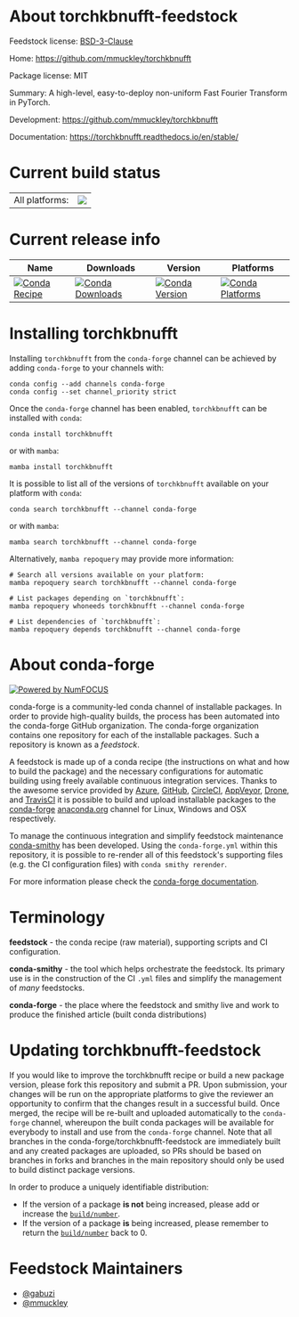 About torchkbnufft-feedstock
============================

Feedstock license: [BSD-3-Clause](https://github.com/conda-forge/torchkbnufft-feedstock/blob/main/LICENSE.txt)

Home: https://github.com/mmuckley/torchkbnufft

Package license: MIT

Summary: A high-level, easy-to-deploy non-uniform Fast Fourier Transform in PyTorch.

Development: https://github.com/mmuckley/torchkbnufft

Documentation: https://torchkbnufft.readthedocs.io/en/stable/

Current build status
====================


<table><tr><td>All platforms:</td>
    <td>
      <a href="https://dev.azure.com/conda-forge/feedstock-builds/_build/latest?definitionId=23977&branchName=main">
        <img src="https://dev.azure.com/conda-forge/feedstock-builds/_apis/build/status/torchkbnufft-feedstock?branchName=main">
      </a>
    </td>
  </tr>
</table>

Current release info
====================

| Name | Downloads | Version | Platforms |
| --- | --- | --- | --- |
| [![Conda Recipe](https://img.shields.io/badge/recipe-torchkbnufft-green.svg)](https://anaconda.org/conda-forge/torchkbnufft) | [![Conda Downloads](https://img.shields.io/conda/dn/conda-forge/torchkbnufft.svg)](https://anaconda.org/conda-forge/torchkbnufft) | [![Conda Version](https://img.shields.io/conda/vn/conda-forge/torchkbnufft.svg)](https://anaconda.org/conda-forge/torchkbnufft) | [![Conda Platforms](https://img.shields.io/conda/pn/conda-forge/torchkbnufft.svg)](https://anaconda.org/conda-forge/torchkbnufft) |

Installing torchkbnufft
=======================

Installing `torchkbnufft` from the `conda-forge` channel can be achieved by adding `conda-forge` to your channels with:

```
conda config --add channels conda-forge
conda config --set channel_priority strict
```

Once the `conda-forge` channel has been enabled, `torchkbnufft` can be installed with `conda`:

```
conda install torchkbnufft
```

or with `mamba`:

```
mamba install torchkbnufft
```

It is possible to list all of the versions of `torchkbnufft` available on your platform with `conda`:

```
conda search torchkbnufft --channel conda-forge
```

or with `mamba`:

```
mamba search torchkbnufft --channel conda-forge
```

Alternatively, `mamba repoquery` may provide more information:

```
# Search all versions available on your platform:
mamba repoquery search torchkbnufft --channel conda-forge

# List packages depending on `torchkbnufft`:
mamba repoquery whoneeds torchkbnufft --channel conda-forge

# List dependencies of `torchkbnufft`:
mamba repoquery depends torchkbnufft --channel conda-forge
```


About conda-forge
=================

[![Powered by
NumFOCUS](https://img.shields.io/badge/powered%20by-NumFOCUS-orange.svg?style=flat&colorA=E1523D&colorB=007D8A)](https://numfocus.org)

conda-forge is a community-led conda channel of installable packages.
In order to provide high-quality builds, the process has been automated into the
conda-forge GitHub organization. The conda-forge organization contains one repository
for each of the installable packages. Such a repository is known as a *feedstock*.

A feedstock is made up of a conda recipe (the instructions on what and how to build
the package) and the necessary configurations for automatic building using freely
available continuous integration services. Thanks to the awesome service provided by
[Azure](https://azure.microsoft.com/en-us/services/devops/), [GitHub](https://github.com/),
[CircleCI](https://circleci.com/), [AppVeyor](https://www.appveyor.com/),
[Drone](https://cloud.drone.io/welcome), and [TravisCI](https://travis-ci.com/)
it is possible to build and upload installable packages to the
[conda-forge](https://anaconda.org/conda-forge) [anaconda.org](https://anaconda.org/)
channel for Linux, Windows and OSX respectively.

To manage the continuous integration and simplify feedstock maintenance
[conda-smithy](https://github.com/conda-forge/conda-smithy) has been developed.
Using the ``conda-forge.yml`` within this repository, it is possible to re-render all of
this feedstock's supporting files (e.g. the CI configuration files) with ``conda smithy rerender``.

For more information please check the [conda-forge documentation](https://conda-forge.org/docs/).

Terminology
===========

**feedstock** - the conda recipe (raw material), supporting scripts and CI configuration.

**conda-smithy** - the tool which helps orchestrate the feedstock.
                   Its primary use is in the construction of the CI ``.yml`` files
                   and simplify the management of *many* feedstocks.

**conda-forge** - the place where the feedstock and smithy live and work to
                  produce the finished article (built conda distributions)


Updating torchkbnufft-feedstock
===============================

If you would like to improve the torchkbnufft recipe or build a new
package version, please fork this repository and submit a PR. Upon submission,
your changes will be run on the appropriate platforms to give the reviewer an
opportunity to confirm that the changes result in a successful build. Once
merged, the recipe will be re-built and uploaded automatically to the
`conda-forge` channel, whereupon the built conda packages will be available for
everybody to install and use from the `conda-forge` channel.
Note that all branches in the conda-forge/torchkbnufft-feedstock are
immediately built and any created packages are uploaded, so PRs should be based
on branches in forks and branches in the main repository should only be used to
build distinct package versions.

In order to produce a uniquely identifiable distribution:
 * If the version of a package **is not** being increased, please add or increase
   the [``build/number``](https://docs.conda.io/projects/conda-build/en/latest/resources/define-metadata.html#build-number-and-string).
 * If the version of a package **is** being increased, please remember to return
   the [``build/number``](https://docs.conda.io/projects/conda-build/en/latest/resources/define-metadata.html#build-number-and-string)
   back to 0.

Feedstock Maintainers
=====================

* [@gabuzi](https://github.com/gabuzi/)
* [@mmuckley](https://github.com/mmuckley/)

